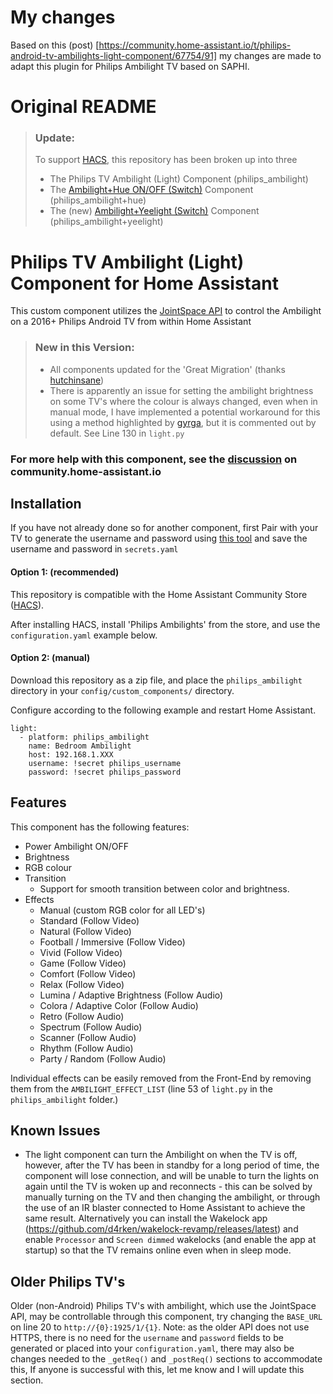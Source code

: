 # My changes
Based on this (post) [https://community.home-assistant.io/t/philips-android-tv-ambilights-light-component/67754/91] my changes are made to adapt this plugin for Philips Ambilight TV based on SAPHI.


# Original README

> ### Update:
>
> To support [HACS](https://community.home-assistant.io/t/custom-component-hacs/121727), this repository has been broken up into three
> - The Philips TV Ambilight (Light) Component (philips_ambilight)
> - The [Ambilight+Hue ON/OFF (Switch)](https://github.com/jomwells/ambihue) Component (philips_ambilight+hue)
> - The (new) [Ambilight+Yeelight (Switch)](https://github.com/jomwells/ambilight-yeelight) Component (philips_ambilight+yeelight)



# Philips TV Ambilight (Light) Component for Home Assistant

This custom component utilizes the [JointSpace API](http://jointspace.sourceforge.net/projectdata/documentation/jasonApi/1/doc/API.html) to control the Ambilight on a 2016+ Philips Android TV from within Home Assistant

> ### New in this Version:
> - All components updated for the 'Great Migration' (thanks [hutchinsane](https://github.com/hutchinsane))
> - There is apparently an issue for setting the ambilight brightness on some TV's where the colour is always changed, even when in manual mode, I have implemented a potential workaround for this using a method highlighted by [gyrga](https://community.home-assistant.io/u/gyrga), but it is commented out by default. See Line 130 in ```light.py```

### For more help with this component, see the [discussion](https://community.home-assistant.io/t/philips-android-tv-ambilights-light-component/67754) on community.home-assistant.io

## Installation

If you have not already done so for another component, first Pair with your TV to generate the username and password using [this tool](https://github.com/suborb/philips_android_tv) and save the username and password in ```secrets.yaml```

#### Option 1: (recommended)
This repository is compatible with the Home Assistant Community Store ([HACS](https://community.home-assistant.io/t/custom-component-hacs/121727)).

After installing HACS, install 'Philips Ambilights' from the store, and use the ```configuration.yaml``` example below.

#### Option 2: (manual)
Download this repository as a zip file, and place the ```philips_ambilight``` directory in your ```config/custom_components/``` directory.

Configure according to the following example and restart Home Assistant.

```
light:
  - platform: philips_ambilight
    name: Bedroom Ambilight
    host: 192.168.1.XXX
    username: !secret philips_username
    password: !secret philips_password
```

## Features
This component has the following features:
- Power Ambilight ON/OFF
- Brightness
- RGB colour
- Transition
  - Support for smooth transition between color and brightness.
- Effects
  - Manual (custom RGB color for all LED's)
  - Standard (Follow Video)
  - Natural (Follow Video)
  - Football / Immersive (Follow Video)
  - Vivid (Follow Video)
  - Game (Follow Video)
  - Comfort (Follow Video)
  - Relax (Follow Video)
  - Lumina / Adaptive Brightness (Follow Audio)
  - Colora / Adaptive Color (Follow Audio)
  - Retro (Follow Audio)
  - Spectrum (Follow Audio)
  - Scanner (Follow Audio)
  - Rhythm (Follow Audio)
  - Party / Random (Follow Audio)
  
Individual effects can be easily removed from the Front-End by removing them from the ```AMBILIGHT_EFFECT_LIST``` (line 53 of ```light.py``` in the ```philips_ambilight``` folder.)

## Known Issues
- The light component can turn the Ambilight on when the TV is off, however, after the TV has been in standby for a long period of time, the component will lose connection, and will be unable to turn the lights on again until the TV is woken up and reconnects - this can be solved by manually turning on the TV and then changing the ambilight, or through the use of an IR blaster connected to Home Assistant to achieve the same result. Alternatively you can install the Wakelock app (https://github.com/d4rken/wakelock-revamp/releases/latest) and enable `Processor` and `Screen dimmed` wakelocks (and enable the app at startup) so that the TV remains online even when in sleep mode.

## Older Philips TV's
Older (non-Android) Philips TV's with ambilight, which use the JointSpace API, may be controllable through this component, try changing the `BASE_URL` on line 20 to `http://{0}:1925/1/{1}`. Note: as the older API does not use HTTPS, there is no need for the `username` and  `password` fields to be generated or placed into your `configuration.yaml`, there may also be changes needed to the `_getReq()` and `_postReq()` sections to accommodate this, If anyone is successful with this, let me know and I will update this section.
